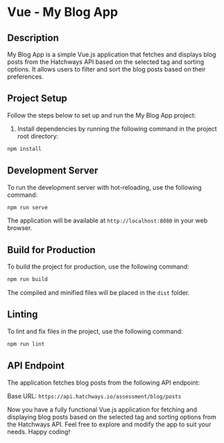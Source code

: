 # Vue - My Blog App

## Description

My Blog App is a simple Vue.js application that fetches and displays blog posts from the Hatchways API based on the selected tag and sorting options. It allows users to filter and sort the blog posts based on their preferences.

## Project Setup

Follow the steps below to set up and run the My Blog App project:

1. Install dependencies by running the following command in the project root directory:

```bash
npm install
```

## Development Server

To run the development server with hot-reloading, use the following command:

```bash
npm run serve
```

The application will be available at `http://localhost:8080` in your web browser.

## Build for Production

To build the project for production, use the following command:

```bash
npm run build
```

The compiled and minified files will be placed in the `dist` folder.

## Linting

To lint and fix files in the project, use the following command:

```bash
npm run lint
```

## API Endpoint

The application fetches blog posts from the following API endpoint:

Base URL: `https://api.hatchways.io/assessment/blog/posts`

Now you have a fully functional Vue.js application for fetching and displaying blog posts based on the selected tag and sorting options from the Hatchways API. Feel free to explore and modify the app to suit your needs. Happy coding!

